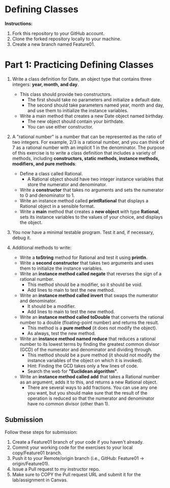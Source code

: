 # Defining Classes

**Instructions:**

1. Fork this repository to your GitHub account.
2. Clone the forked repository locally to your machine.
3. Create a new branch named Feature01.

# Part 1: Practicing Defining Classes

1. Write a class definition for Date, an object type that contains three integers: **year, month, and day**.
    * This class should provide two constructors.
        * The first should take no parameters and initialize a default date.
        * The second should take parameters named year, month and day, and use them to initialize the instance variables.
    * Write a main method that creates a new Date object named birthday. 
        * The new object should contain your birthdate.
        * You can use either constructor.

2. A "rational number" is a number that can be represented as the ratio of two integers. For example, 2/3 is a rational number, and you can think of 7 as a rational number with an implicit 1 in the denominator. The purpose of this exercise is to write a class definition that includes a variety of methods, including **constructors, static methods, instance methods, modifiers, and pure methods**:
    * Define a class called Rational.
        * A Rational object should have two integer instance variables that store the numerator and denominator.
    * Write a **constructor** that takes no arguments and sets the numerator to 0 and denominator to 1.
    * Write an instance method called **printRational** that displays a Rational object in a sensible format.
    * Write a **main** method that creates a **new object** with type **Rational**, sets its instance variables to the values of your choice, and displays the object.
3. You now have a minimal testable program. Test it and, if necessary, debug it.
4. Additional methods to write:
    * Write a **toString** method for Rational and test it using **println**.
    * Write a **second constructor** that takes two arguments and uses them to initialize the instance variables.
    * Write an **instance method called negate** that reverses the sign of a rational number.
        * This method should be a modifier, so it should be void.
        * Add lines to main to test the new method.
    * Write an **instance method called invert** that swaps the numerator and denominator.
        * It should be a modifier.
        * Add lines to main to test the new method.
    * Write an **instance method called toDouble** that converts the rational number to a double (floating-point number) and returns the result.
        * This method is a **pure method** (it does not modify the object).
        * As always, test the new method.
    * Write an **instance method named reduce** that reduces a rational number to its lowest terms by finding the greatest common divisor (GCD) of the numerator and denominator and dividing through.
        * This method should be a pure method (it should not modify the instance variables of the object on which it is invoked).
        * Hint: Finding the GCD takes only a few lines of code.
        * Search the web for **"Euclidean algorithm"**.
    * Write an **instance method called add** that takes a Rational number as an argument, adds it to this, and returns a new Rational object.
        * There are several ways to add fractions. You can use any one you want, but you should make sure that the result of the operation is reduced so that the numerator and denominator have no common divisor (other than 1).

## Submission

Follow these steps for submission:

1. Create a Feature01 branch of your code if you haven't already.
2. Commit your working code for the exercises to your local copy/Feature01 branch.
3. Push it to your Remote/origin branch (i.e., GitHub: Feature01 -> origin/Feature01).
4. Issue a Pull request to my instructor repo.
5. Make sure to COPY the Pull request URL and submit it for the lab/assignment in Canvas.